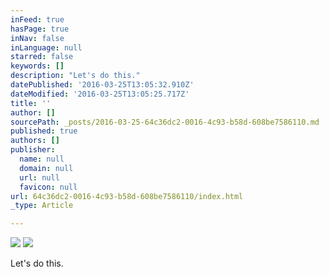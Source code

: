 ```yaml
---
inFeed: true
hasPage: true
inNav: false
inLanguage: null
starred: false
keywords: []
description: "Let's do this."
datePublished: '2016-03-25T13:05:32.910Z'
dateModified: '2016-03-25T13:05:25.717Z'
title: ''
author: []
sourcePath: _posts/2016-03-25-64c36dc2-0016-4c93-b58d-608be7586110.md
published: true
authors: []
publisher:
  name: null
  domain: null
  url: null
  favicon: null
url: 64c36dc2-0016-4c93-b58d-608be7586110/index.html
_type: Article

---
```

![](https://the-grid-user-content.s3-us-west-2.amazonaws.com/33beb767-572c-4cf3-9677-efe9c53c113c.png)
![](https://the-grid-user-content.s3-us-west-2.amazonaws.com/e5313cbf-740c-4c1f-b4aa-558d34d9f69f.png)

Let's do this.